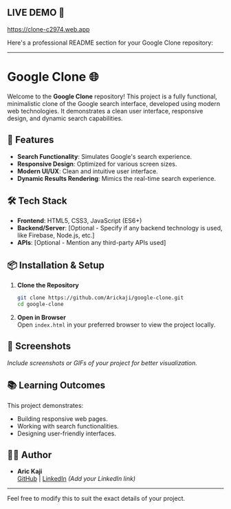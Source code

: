 ## LIVE DEMO 🔴
https://clone-c2974.web.app

Here's a professional README section for your Google Clone repository:

---

# Google Clone 🌐

Welcome to the **Google Clone** repository! This project is a fully functional, minimalistic clone of the Google search interface, developed using modern web technologies. It demonstrates a clean user interface, responsive design, and dynamic search capabilities.

## 🚀 Features

- **Search Functionality**: Simulates Google's search experience.
- **Responsive Design**: Optimized for various screen sizes.
- **Modern UI/UX**: Clean and intuitive user interface.
- **Dynamic Results Rendering**: Mimics the real-time search experience.

## 🛠️ Tech Stack

- **Frontend**: HTML5, CSS3, JavaScript (ES6+)
- **Backend/Server**: [Optional - Specify if any backend technology is used, like Firebase, Node.js, etc.]
- **APIs**: [Optional - Mention any third-party APIs used]

## 📦 Installation & Setup

1. **Clone the Repository**  
   ```bash
   git clone https://github.com/Arickaji/google-clone.git
   cd google-clone
   ```

2. **Open in Browser**  
   Open `index.html` in your preferred browser to view the project locally.

## 📸 Screenshots

_Include screenshots or GIFs of your project for better visualization._

## 📚 Learning Outcomes

This project demonstrates:

- Building responsive web pages.
- Working with search functionalities.
- Designing user-friendly interfaces.

## 👨‍💻 Author

- **Aric Kaji**  
  [GitHub](https://github.com/Arickaji) | [LinkedIn](#) *(Add your LinkedIn link)*

---

Feel free to modify this to suit the exact details of your project.

